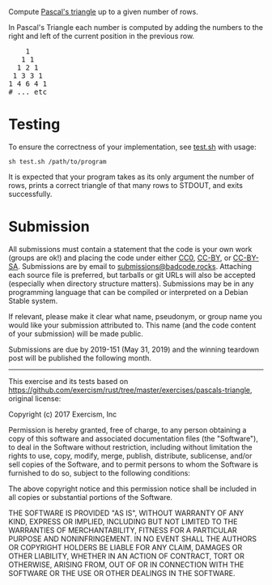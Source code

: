 Compute [Pascal's triangle](https://en.wikipedia.org/wiki/Pascal%27s_triangle) up to a given number of rows.

In Pascal's Triangle each number is computed by adding the numbers to the right and left of the current position in the previous row.

<pre>
 &nbsp; &nbsp;1
 &nbsp; 1 1
 &nbsp;1 2 1
 1 3 3 1
1 4 6 4 1
# ... etc
</pre>

# Testing

To ensure the correctness of your implementation, see [test.sh](test.sh) with usage:

    sh test.sh /path/to/program

It is expected that your program takes as its only argument the number of rows, prints a correct triangle of that many rows to STDOUT, and exits successfully.

# Submission

All submissions must contain a statement that the code is your own work (groups are ok!) and placing the code under either [CC0](https://creativecommons.org/publicdomain/zero/1.0/), [CC-BY](http://creativecommons.org/licenses/by/4.0/), or [CC-BY-SA](http://creativecommons.org/licenses/by-sa/4.0/).  Submissions are by email to <submissions@badcode.rocks>.  Attaching each source file is preferred, but tarballs or git URLs will also be accepted (especially when directory structure matters).  Submissions may be in any programming language that can be compiled or interpreted on a Debian Stable system.

If relevant, please make it clear what name, pseudonym, or group name you would like your submission attributed to.  This name (and the code content of your submission) will be made public.

Submissions are due by <time datetime="2019-05-31">2019-151 (May 31, 2019)</time> and the winning teardown post will be published the following month.

---

This exercise and its tests based on <https://github.com/exercism/rust/tree/master/exercises/pascals-triangle>, original license:

Copyright (c) 2017 Exercism, Inc

Permission is hereby granted, free of charge, to any person obtaining a copy
of this software and associated documentation files (the "Software"), to deal
in the Software without restriction, including without limitation the rights
to use, copy, modify, merge, publish, distribute, sublicense, and/or sell
copies of the Software, and to permit persons to whom the Software is
furnished to do so, subject to the following conditions:

The above copyright notice and this permission notice shall be included in all
copies or substantial portions of the Software.

THE SOFTWARE IS PROVIDED "AS IS", WITHOUT WARRANTY OF ANY KIND, EXPRESS OR
IMPLIED, INCLUDING BUT NOT LIMITED TO THE WARRANTIES OF MERCHANTABILITY,
FITNESS FOR A PARTICULAR PURPOSE AND NONINFRINGEMENT. IN NO EVENT SHALL THE
AUTHORS OR COPYRIGHT HOLDERS BE LIABLE FOR ANY CLAIM, DAMAGES OR OTHER
LIABILITY, WHETHER IN AN ACTION OF CONTRACT, TORT OR OTHERWISE, ARISING FROM,
OUT OF OR IN CONNECTION WITH THE SOFTWARE OR THE USE OR OTHER DEALINGS IN THE
SOFTWARE.
